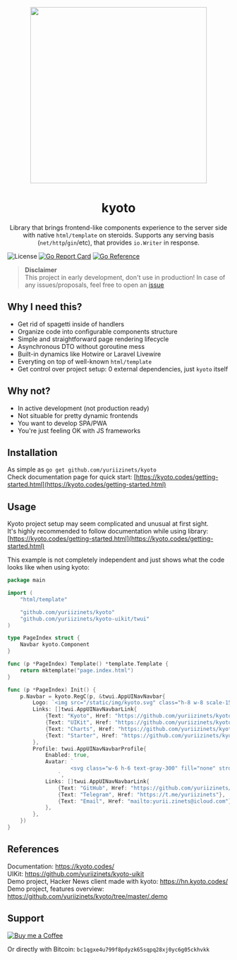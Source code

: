 
<p align="center">
    <img width="400" src="https://raw.githubusercontent.com/yuriizinets/kyoto/master/.docs/.vuepress/public/kyoto.svg" />
</p>

<h1 align="center">kyoto</h1>
<p align="center">
    Library that brings frontend-like components experience to the server side with native <code>html/template</code> on steroids. Supports any serving basis (<code>net/http</code>/<code>gin</code>/etc), that provides <code>io.Writer</code> in response.
</p>

![License](https://img.shields.io/github/license/yuriizinets/kyoto)
[![Go Report Card](https://goreportcard.com/badge/github.com/yuriizinets/kyoto)](https://goreportcard.com/report/github.com/yuriizinets/kyoto)
[![Go Reference](https://pkg.go.dev/badge/github.com/yuriizinets/kyoto.svg)](https://pkg.go.dev/github.com/yuriizinets/kyoto)

> **Disclaimer**  
> This project in early development, don't use in production! In case of any issues/proposals, feel free to open an [issue](https://github.com/yuriizinets/kyoto/issues/new)

## Why I need this?

- Get rid of spagetti inside of handlers
- Organize code into configurable components structure
- Simple and straightforward page rendering lifecycle
- Asynchronous DTO without goroutine mess
- Built-in dynamics like Hotwire or Laravel Livewire
- Everyting on top of well-known `html/template`
- Get control over project setup: 0 external dependencies, just `kyoto` itself

## Why not?

- In active development (not production ready)
- Not situable for pretty dynamic frontends
- You want to develop SPA/PWA
- You're just feeling OK with JS frameworks

## Installation

As simple as `go get github.com/yuriizinets/kyoto`  
Check documentation page for quick start: [https://kyoto.codes/getting-started.html](https://kyoto.codes/getting-started.html)

## Usage

Kyoto project setup may seem complicated and unusual at first sight.  
It's highly recommended to follow documentation while using library: [https://kyoto.codes/getting-started.html](https://kyoto.codes/getting-started.html)  

This example is not completely independent and just shows what the code looks like when using kyoto:

```go
package main

import (
	"html/template"

	"github.com/yuriizinets/kyoto"
	"github.com/yuriizinets/kyoto-uikit/twui"
)

type PageIndex struct {
	Navbar kyoto.Component
}

func (p *PageIndex) Template() *template.Template {
	return mktemplate("page.index.html")
}

func (p *PageIndex) Init() {
	p.Navbar = kyoto.RegC(p, &twui.AppUINavNavbar{
		Logo: `<img src="/static/img/kyoto.svg" class="h-8 w-8 scale-150" />`,
		Links: []twui.AppUINavNavbarLink{
			{Text: "Kyoto", Href: "https://github.com/yuriizinets/kyoto"},
			{Text: "UIKit", Href: "https://github.com/yuriizinets/kyoto-uikit"},
			{Text: "Charts", Href: "https://github.com/yuriizinets/kyoto-charts"},
			{Text: "Starter", Href: "https://github.com/yuriizinets/kyoto-starter"},
		},
		Profile: twui.AppUINavNavbarProfile{
			Enabled: true,
			Avatar: `
					<svg class="w-6 h-6 text-gray-300" fill="none" stroke="currentColor" viewBox="0 0 24 24" xmlns="http://www.w3.org/2000/svg"><path stroke-linecap="round" stroke-linejoin="round" stroke-width="2" d="M3 8l7.89 5.26a2 2 0 002.22 0L21 8M5 19h14a2 2 0 002-2V7a2 2 0 00-2-2H5a2 2 0 00-2 2v10a2 2 0 002 2z"></path></svg>
				`,
			Links: []twui.AppUINavNavbarLink{
				{Text: "GitHub", Href: "https://github.com/yuriizinets/kyoto/discussions/40"},
				{Text: "Telegram", Href: "https://t.me/yuriizinets"},
				{Text: "Email", Href: "mailto:yurii.zinets@icloud.com"},
			},
		},
    })
}

```


## References

Documentation: https://kyoto.codes/  
UIKit: https://github.com/yuriizinets/kyoto-uikit  
Demo project, Hacker News client made with kyoto: https://hn.kyoto.codes/  
Demo project, features overview: https://github.com/yuriizinets/kyoto/tree/master/.demo  


## Support

<a target="_blank" href="https://www.buymeacoffee.com/yuriizinets"><img alt="Buy me a Coffee" src="https://github.com/egonelbre/gophers/blob/master/.thumb/animation/buy-morning-coffee-3x.gif?raw=true"></a>


Or directly with Bitcoin: `bc1qgxe4u799f8pdyzk65sqpq28xj0yc6g05ckhvkk`
